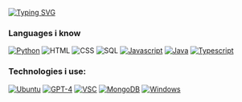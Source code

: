 [![Typing SVG](https://readme-typing-svg.demolab.com?font=Jetbrains+Mono&duration=4500&pause=1000&color=EA6C06&center=true&vCenter=true&random=false&width=435&lines=Hi!+I'm+Vian%2C+a+self-taught+developer)](https://git.io/typing-svg)

### Languages i know

[![Python](https://img.shields.io/badge/-Python-141414?style=flat&logo=python)](https://docs.microsoft.com/en-us/dotnet/csharp/)
![HTML](https://img.shields.io/badge/-HTML-141414?style=flat&logo=html5)
![CSS](https://img.shields.io/badge/-CSS-141414?style=flat&logo=css3)
![SQL](https://img.shields.io/badge/-SQL-141414?style=flat&logo=postgresql)
[![Javascript](https://img.shields.io/badge/-Javascript-141414?style=flat&logo=javascript)](https://www.javascript.com/)
[![Java](https://img.shields.io/badge/-Java-141414?style=flat&logo=openjdk)](https://adoptium.net/)
[![Typescript](https://img.shields.io/badge/-Typescript-141414?style=flat&logo=typescript)](https://adoptium.net/)

### Technologies i use:
[![Ubuntu](https://img.shields.io/badge/-Ubuntu-141414?style=flat&logo=ubuntu)](https://ubuntu.com/)
[![GPT-4](https://img.shields.io/badge/-GPT%204-141414?style=flat&logo=openai)](https://ubuntu.com/)
[![VSC](https://img.shields.io/badge/-Visual%20Studio%20Code-141414?style=flat&logo=visualstudiocode)](https://ubuntu.com/)
[![MongoDB](https://img.shields.io/badge/-MongoDB-141414?style=flat&logo=mongodb)](https://ubuntu.com/)
[![Windows](https://img.shields.io/badge/-Windows-141414?style=flat&logo=windows)](https://ubuntu.com/)
